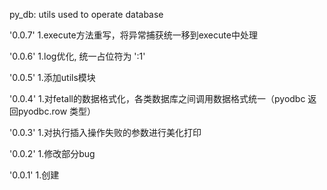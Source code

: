 py_db: utils used to operate database

'0.0.7'
1.execute方法重写，将异常捕获统一移到execute中处理

'0.0.6'
1.log优化, 统一占位符为 ':1'

'0.0.5'
1.添加utils模块

'0.0.4'
1.对fetall的数据格式化，各类数据库之间调用数据格式统一（pyodbc 返回pyodbc.row 类型）

'0.0.3'
1.对执行插入操作失败的参数进行美化打印

'0.0.2'
1.修改部分bug

'0.0.1'
1.创建
